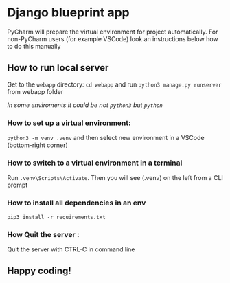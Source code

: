 # Django blueprint app
PyCharm will prepare the virtual environment for project automatically. For non-PyCharm users (for example VSCode) look an instructions below how to do this manually

## How to run local server
Get to the `webapp` directory: `cd webapp` and run `python3 manage.py runserver` from webapp folder

*In some enviroments it could be not `python3` but `python`* 


### How to set up a virtual environment:

`python3 -m venv .venv` and then select new environment in a VSCode (bottom-right corner)

### How to switch to a virtual environment in a terminal

Run `.venv\Scripts\Activate`. Then you will see (.venv) on the left from a CLI prompt

### How to install all dependencies in an env

`pip3 install -r requirements.txt`

### How Quit the server :
Quit the server with CTRL-C in command line

## Happy coding!